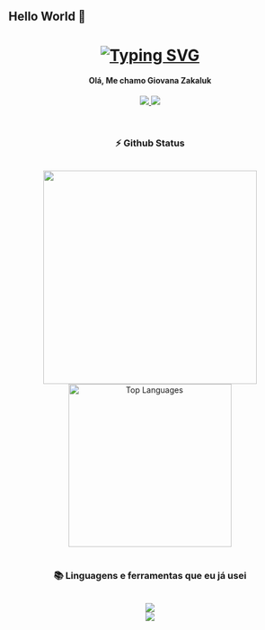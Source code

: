 ## Hello World  👋

<h1 align="center">
  <a href="https://git.io/typing-svg"><img src="https://readme-typing-svg.demolab.com?font=Lacquer&size=30&letterSpacing=&duration=3000&pause=1000&color=EF2DFF&center=true&width=435&lines=Ol%C3%A1%2C+prazer%2C+eu+sou+o+Enzo!" alt="Typing SVG" /></a>
</h1>

<h4 align="center"> Olá, Me chamo Giovana Zakaluk</h4>

<p align="center">
  <a href="https://www.linkedin.com/in/giovana-zakaluk-1a919b277/">
    <img src="https://img.shields.io/badge/-LinkedIn-800080?style=for-the-badge&logo=linkedin&logoColor=white">
  </a>
  <a href="https://mail.google.com/mail/u/0/?fs=1&tf=cm&source=mailto&to=giovana.zakaluk10@gmail.com">
    <img src="https://img.shields.io/badge/-Email-800080?style=for-the-badge&logo=microsoft-outlook&logoColor=white">
  </a>
</p>
<br>

<h3 align="center">⚡ Github Status</h3>
<br>

<div align="center">
<img width="380" src="https://github-readme-stats.vercel.app/api?username=zakalukgi&count_private=true&show_icons=true&theme=midnight-purple&rank_icon=github&border_radius=10"/>

<img width="290" src="https://github-readme-stats.vercel.app/api/top-langs/?username=zakalukgi&theme=midnight-purple&hide_border=false&include_all_commits=false&count_private=false&layout=compact" alt="Top Languages">
</div>

<br>

<h3 align="center">📚 Linguagens e ferramentas que eu já usei </h3>
<br/>
<div align="center">
    <img src="https://skillicons.dev/icons?i=bootstrap,html,css,java,c,python,javascript" /><br>
    <img src="https://skillicons.dev/icons?i=eclipse,vscode,notion,figma,photoshop,visualstudio,mysql,php,java"" /><br>
</div>